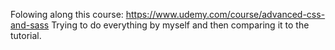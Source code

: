 Folowing along this course: https://www.udemy.com/course/advanced-css-and-sass
Trying to do everything by myself and then comparing it to the tutorial.
